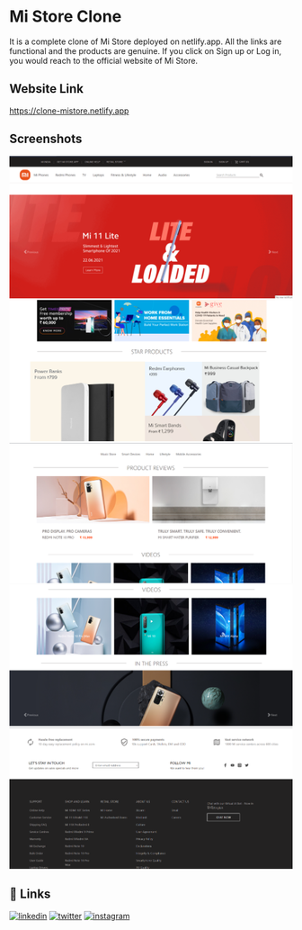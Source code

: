 
# Mi Store Clone

It is a complete clone of Mi Store deployed on netlify.app. All the links are functional and the products are genuine. If you click on Sign up or Log in, you would reach to the official website of Mi Store. 


## Website Link

https://clone-mistore.netlify.app
## Screenshots

![App Screenshot](https://github.com/AmanMandal7/MI-STORE-CLONE/blob/master/screenshots/1.png?raw=true)
![App Screenshot](https://github.com/AmanMandal7/MI-STORE-CLONE/blob/master/screenshots/2.png?raw=true)
![App Screenshot](https://github.com/AmanMandal7/MI-STORE-CLONE/blob/master/screenshots/3.png?raw=true)
![App Screenshot](https://github.com/AmanMandal7/MI-STORE-CLONE/blob/master/screenshots/4.png?raw=true)
![App Screenshot](https://github.com/AmanMandal7/MI-STORE-CLONE/blob/master/screenshots/5.png?raw=true)


## 🔗 Links
[![linkedin](https://img.shields.io/badge/linkedin-0A66C2?style=for-the-badge&logo=linkedin&logoColor=white)](https://www.linkedin.com/in/aman-kumar-mandal-236bb7246/)
[![twitter](https://img.shields.io/badge/twitter-1DA1F2?style=for-the-badge&logo=twitter&logoColor=white)](https://twitter.com/AmanMandal_7)
[![instagram](https://img.shields.io/badge/instagram-1DA1F2?style=for-the-badge&logo=instagram&logoColor=white)](https://instagram.com/AmanMandal_7)

